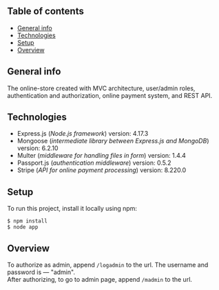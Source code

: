 ## Table of contents
- [General info](#general-info)
- [Technologies](#technologies)
- [Setup](#setup)
- [Overview](#overview)

## General info
The online-store created with MVC architecture, user/admin roles, authentication and authorization, online payment system, and REST API.

## Technologies
- Express.js (<i>Node.js framework</i>) version: 4.17.3
- Mongoose (<i>intermediate library between Express.js and MongoDB</i>) version: 6.2.10
- Multer (<i>middleware for handling files in form</i>) version: 1.4.4
- Passport.js (<i>authentication middleware</i>) version: 0.5.2
- Stripe (<i>API for online payment processing</i>) version: 8.220.0

## Setup
To run this project, install it locally using npm:
```
$ npm install
$ node app
```

## Overview
To authorize as admin, append `/logadmin` to the url. The username and password is — "admin". <br>
After authorizing, to go to admin page, append `/madmin` to the url.

